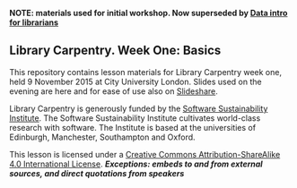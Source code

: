 **NOTE: materials used for initial workshop. Now superseded by [Data intro for librarians](https://github.com/data-lessons/library-data-intro)**

## Library Carpentry. Week One: Basics

This repository contains lesson materials for Library Carpentry week one, held 9 November 2015 at City University London. Slides used on the evening are here and for ease of use also on [Slideshare](http://www.slideshare.net/drjwbaker/library-carpentry-week-one-basics).

Library Carpentry is generously funded by the [Software Sustainability Institute](http://software.ac.uk/). The Software Sustainability Institute cultivates world-class research with software. The Institute is based at the universities of Edinburgh, Manchester, Southampton and Oxford.

This lesson is licensed under a <a rel="license" href="http://creativecommons.org/licenses/by-sa/4.0/">Creative Commons Attribution-ShareAlike 4.0 International License</a>. ***Exceptions: embeds to and from external sources, and direct quotations from speakers***

